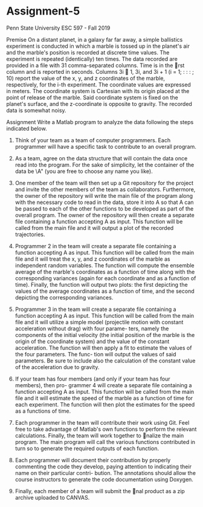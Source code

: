 # Assignment-5
Penn State University ESC 597 - Fall 2019

Premise
On a distant planet, in a galaxy far far away, a simple ballistics experiment is conducted
in which a marble is tossed up in the planet's air and the marble's position is recorded at
discrete time values. The experiment is repeated (identically) ten times. The data recorded
are provided in a file with 31 comma-separated columns. Time is in the rst column and is
reported in seconds. Columns 3i 􀀀 1, 3i, and 3i + 1 (i = 1; : : : ; 10) report the value of the
x, y, and z coordinates of the marble, respectively, for the i-th experiment. The coordinate
values are expressed in meters. The coordinate system is Cartesian with its origin placed at
the point of release of the marble. Said coordinate system is fixed on the planet's surface,
and the z-coordinate is opposite to gravity. The recorded data is somewhat noisy.


Assignment
Write a Matlab program to analyze the data following the steps indicated below.

1. Think of your team as a team of computer programmers. Each programmer will have
a specific task to contribute to an overall program.

2. As a team, agree on the data structure that will contain the data once read into the
program. For the sake of simplicity, let the container of the data be \A" (you are free
to choose any name you like).

3. One member of the team will then set up a Git repository for the project and invite the
other members of the team as collaborators. Furthermore, the owner of the repository
will write the main file of the program along with the necessary code to read in the
data, store it into A so that A can be passed to each of the other functions to be
developed as part of the overall program. The owner of the repository will then create
a separate file containing a function accepting A as input. This function will be called
from the main file and it will output a plot of the recorded trajectories.

4. Programmer 2 in the team will create a separate file containing a function accepting
A as input. This function will be called from the main file and it will treat the x,
y, and z coordinates of the marble as independent random variables. The function
will compute the ensemble average of the marble's coordinates as a function of time
along with the corresponding variances (again for each coordinate and as a function of
time). Finally, the function will output two plots: the first depicting the values of the
average coordinates as a function of time, and the second depicting the corresponding
variances.

5. Programmer 3 in the team will create a separate file containing a function accepting
A as input. This function will be called from the main file and it will utilize a simple
model (projectile motion with constant acceleration without drag) with four parame-
ters, namely the components of the initial velocity (the initial position of the marble
is the origin of the coordinate system) and the value of the constant acceleration. The
function will then apply a fit to estimate the values of the four parameters. The func-
tion will output the values of said parameters. Be sure to include also the calculation
of the constant value of the acceleration due to gravity.

6. If your team has four members (and only if your team has four members), then pro-
grammer 4 will create a separate file containing a function accepting A as input. This
function will be called from the main file and it will estimate the speed of the marble
as a function of time for each experiment. The function will then plot the estimates
for the speed as a functions of time.

7. Each programmer in the team will contribute their work using Git. Feel free to take
advantage of Matlab's own functions to perform the relevant calculations. Finally, the team will work together to nalize the main program.
The main program will call the various functions contributed in turn so to generate
the required outputs of each function.

8. Each programmer will document their contribution by properly commenting the code
they develop, paying attention to indicating their name on their particular contri-
bution. The annotations should allow the course instructors to generate the code
documentation using Doxygen.

9. Finally, each member of a team will submit the nal product as a zip archive uploaded
to CANVAS.

